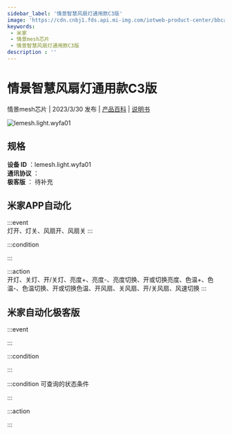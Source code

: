 ```yaml
---
sidebar_label: '情景智慧风扇灯通用款C3版'
image: 'https://cdn.cnbj1.fds.api.mi-img.com/iotweb-product-center/bbca887564e8e2be7b24f454053fb836_1678340559540.png?GalaxyAccessKeyId=AKVGLQWBOVIRQ3XLEW&Expires=9223372036854775807&Signature=ke/TRJQtYHlHNCCeTU7SAR4Db44='
keywords: 
 - 米家
 - 情景mesh芯片
 - 情景智慧风扇灯通用款C3版
description : ''
---
```

# 情景智慧风扇灯通用款C3版

情景mesh芯片 | 2023/3/30 发布 | [产品百科](https://home.mi.com/webapp/content/baike/product/index.html?model=lemesh.light.wyfa01/) | [说明书](https://home.mi.com/views/introduction.html?model=lemesh.light.wyfa01&region=cn)

![lemesh.light.wyfa01](https://cdn.cnbj1.fds.api.mi-img.com/iotweb-product-center/bbca887564e8e2be7b24f454053fb836_1678340559540.png?GalaxyAccessKeyId=AKVGLQWBOVIRQ3XLEW&Expires=9223372036854775807&Signature=ke/TRJQtYHlHNCCeTU7SAR4Db44=)

## 规格  
> 
**设备 ID** ：lemesh.light.wyfa01  
**通讯协议** ：  
**极客版**  ： 待补充 


## 米家APP自动化  

:::event  
灯开、灯关、风扇开、风扇关
:::

:::condition  

:::

:::action   
开灯、关灯、开/关灯、亮度+、亮度-、亮度切换、开或切换亮度、色温+、色温-、色温切换、开或切换色温、开风扇、关风扇、开/关风扇、风速切换
:::

## 米家自动化极客版  

:::event  

:::

:::condition  

:::

:::condition 可查询的状态条件  

:::

:::action  

:::

        
